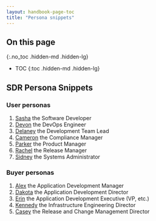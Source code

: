 ```yaml
---
layout: handbook-page-toc
title: "Persona snippets"
---
```


## On this page
{:.no_toc .hidden-md .hidden-lg}

- TOC
{:toc .hidden-md .hidden-lg}

## SDR Persona Snippets

### User personas
1. [Sasha](/handbook/marketing/brand-and-product-marketing/product-and-solution-marketing/persona-snippets/user-personas/sasha) the Software Developer
1. [Devon](/handbook/marketing/brand-and-product-marketing/product-and-solution-marketing/persona-snippets/user-personas/devon) the DevOps Engineer
1. [Delaney](/handbook/marketing/brand-and-product-marketing/product-and-solution-marketing/persona-snippets/user-personas/delaney) the Development Team Lead
1. [Cameron](/handbook/marketing/brand-and-product-marketing/product-and-solution-marketing/persona-snippets/user-personas/cameron) the Compliance Manager
1. [Parker](/handbook/marketing/brand-and-product-marketing/product-and-solution-marketing/persona-snippets/user-personas/parker) the Product Manager
1. [Rachel](/handbook/marketing/brand-and-product-marketing/product-and-solution-marketing/persona-snippets/user-personas/rachel) the Release Manager
1. [Sidney](/handbook/marketing/brand-and-product-marketing/product-and-solution-marketing/persona-snippets/user-personas/sidney) the Systems Administrator

### Buyer personas
1. [Alex](/handbook/marketing/brand-and-product-marketing/product-and-solution-marketing/persona-snippets/buyer-personas/alex) the Application Development Manager
1. [Dakota](/handbook/marketing/brand-and-product-marketing/product-and-solution-marketing/persona-snippets/buyer-personas/dakota) the Application Development Director
1. [Erin](/handbook/marketing/brand-and-product-marketing/product-and-solution-marketing/persona-snippets/buyer-personas/erin) the Application Development Executive (VP, etc.)
1. [Kennedy](/handbook/marketing/brand-and-product-marketing/product-and-solution-marketing/persona-snippets/buyer-personas/kennedy) the Infrastructure Engineering Director
1. [Casey](/handbook/marketing/brand-and-product-marketing/product-and-solution-marketing/persona-snippets/buyer-personas/casey) the Release and Change Management Director
